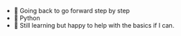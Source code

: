 

- 🔭 Going back to go forward step by step 
- 🌱 Python
- 💬 Still learning but happy to help with the basics if I can. 
 <!-- 👯 I’m looking to collaborate on ...
-  I’m looking for help with ...
- - ⚡ Fun fact: ...there are so many ;) too many... 🤔
- 📫 How to reach me: ...
-  Pronouns: ...

-->
